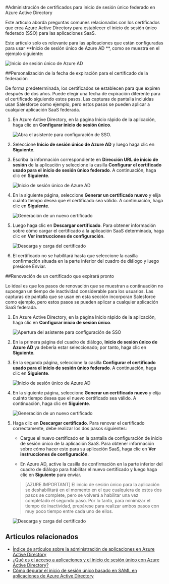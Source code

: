 <properties
	pageTitle="Administración de certificados de federación en AD de Azure | Microsoft Azure"
	description="Aprenda a personalizar la fecha de expiración de los certificados de federación y a renovar certificados que expiran pronto."
	services="active-directory"
	documentationCenter=""
	authors="liviodlc"
	manager="stevenpo"
	editor=""/>

<tags
	ms.service="active-directory"
	ms.workload="identity"
	ms.tgt_pltfrm="na"
	ms.devlang="na"
	ms.topic="article"
	ms.date="02/09/2016"
	ms.author="liviodlc"/>

#Administración de certificados para inicio de sesión único federado en Azure Active Directory

Este artículo aborda preguntas comunes relacionadas con los certificados que crea Azure Active Directory para establecer el inicio de sesión único federado (SSO) para las aplicaciones SaaS.

Este artículo solo es relevante para las aplicaciones que están configuradas para usar **Inicio de sesión único de Azure AD **, como se muestra en el ejemplo siguiente:

![Inicio de sesión único de Azure AD](./media/active-directory-sso-certs/fed-sso.PNG)

##Personalización de la fecha de expiración para el certificado de la federación

De forma predeterminada, los certificados se establecen para que expiren después de dos años. Puede elegir una fecha de expiración diferente para el certificado siguiendo estos pasos. Las capturas de pantalla incluidas usan Salesforce como ejemplo, pero estos pasos se pueden aplicar a cualquier aplicación SaaS federada.

1. En Azure Active Directory, en la página Inicio rápido de la aplicación, haga clic en **Configurar inicio de sesión único**.

	![Abra el asistente para configuración de SSO.](./media/active-directory-sso-certs/config-sso.png)

2. Seleccione **Inicio de sesión único de Azure AD** y luego haga clic en **Siguiente**.

3. Escriba la información correspondiente en **Dirección URL de inicio de sesión** de la aplicación y seleccione la casilla **Configurar el certificado usado para el inicio de sesión único federado**. A continuación, haga clic en **Siguiente**.

	![Inicio de sesión único de Azure AD](./media/active-directory-sso-certs/new-app-config-sso.PNG)

4. En la siguiente página, seleccione **Generar un certificado nuevo** y elija cuánto tiempo desea que el certificado sea válido. A continuación, haga clic en **Siguiente**.

	![Generación de un nuevo certificado](./media/active-directory-sso-certs/new-app-config-cert.PNG)

5. Luego haga clic en **Descargar certificado**. Para obtener información sobre cómo cargar el certificado a la aplicación SaaS determinada, haga clic en **Ver instrucciones de configuración**.

	![Descarga y carga del certificado](./media/active-directory-sso-certs/new-app-config-app.PNG)

6. El certificado no se habilitará hasta que seleccione la casilla confirmación situada en la parte inferior del cuadro de diálogo y luego presione Enviar.

##Renovación de un certificado que expirará pronto

Lo ideal es que los pasos de renovación que se muestran a continuación no supongan un tiempo de inactividad considerable para los usuarios. Las capturas de pantalla que se usan en esta sección incorporan Salesforce como ejemplo, pero estos pasos se pueden aplicar a cualquier aplicación SaaS federada.

1. En Azure Active Directory, en la página Inicio rápido de la aplicación, haga clic en **Configurar inicio de sesión único**.

	![Apertura del asistente para configuración de SSO](./media/active-directory-sso-certs/renew-sso-button.PNG)

2. En la primera página del cuadro de diálogo, **Inicio de sesión único de Azure AD** ya debería estar seleccionado; por tanto, haga clic en **Siguiente**.

3. En la segunda página, seleccione la casilla **Configurar el certificado usado para el inicio de sesión único federado**. A continuación, haga clic en **Siguiente**.

	![Inicio de sesión único de Azure AD](./media/active-directory-sso-certs/renew-config-sso.PNG)

4. En la siguiente página, seleccione **Generar un certificado nuevo** y elija cuánto tiempo desea que el nuevo certificado sea válido. A continuación, haga clic en **Siguiente**.

	![Generación de un nuevo certificado](./media/active-directory-sso-certs/new-app-config-cert.PNG)

5. Haga clic en **Descargar certificado**. Para renovar el certificado correctamente, debe realizar los dos pasos siguientes:

	- Cargue el nuevo certificado en la pantalla de configuración de inicio de sesión único de la aplicación SaaS. Para obtener información sobre cómo hacer esto para su aplicación SaaS, haga clic en **Ver instrucciones de configuración**.

	- En Azure AD, active la casilla de confirmación en la parte inferior del cuadro de diálogo para habilitar el nuevo certificado y luego haga clic en **Siguiente** para enviar.

	> [AZURE.IMPORTANT] El inicio de sesión único para la aplicación se deshabilitará en el momento en el que cualquiera de estos dos pasos se complete, pero se volverá a habilitar una vez completado el segundo paso. Por lo tanto, para minimizar el tiempo de inactividad, prepárese para realizar ambos pasos con muy poco tiempo entre cada uno de ellos.

	![Descarga y carga del certificado](./media/active-directory-sso-certs/renew-config-app.PNG)

## Artículos relacionados

- [Índice de artículos sobre la administración de aplicaciones en Azure Active Directory](active-directory-apps-index.md)
- [¿Qué es el acceso a aplicaciones y el inicio de sesión único con Azure Active Directory?](active-directory-appssoaccess-whatis.md)
- [Cómo depurar el inicio de sesión único basado en SAML en aplicaciones de Azure Active Directory](active-directory-saml-debugging.md)

<!---HONumber=AcomDC_0211_2016-->